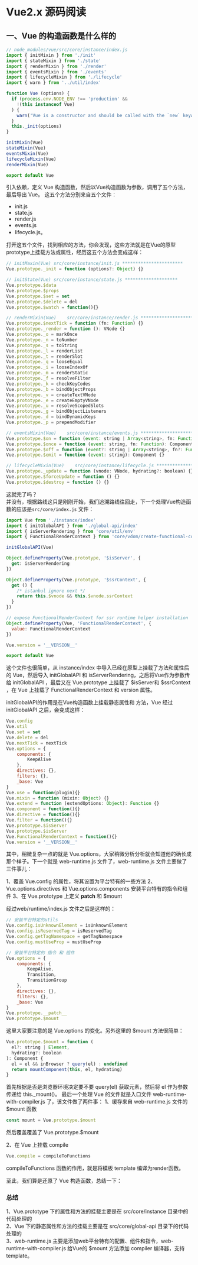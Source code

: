 # Vue2.x 源码阅读

## 一、Vue 的构造函数是什么样的

``` js
// node_modules/vue/src/core/instance/index.js
import { initMixin } from './init'
import { stateMixin } from './state'
import { renderMixin } from './render'
import { eventsMixin } from './events'
import { lifecycleMixin } from './lifecycle'
import { warn } from '../util/index'

function Vue (options) {
  if (process.env.NODE_ENV !== 'production' &&
    !(this instanceof Vue)
  ) {
    warn('Vue is a constructor and should be called with the `new` keyword')
  }
  this._init(options)
}

initMixin(Vue)
stateMixin(Vue)
eventsMixin(Vue)
lifecycleMixin(Vue)
renderMixin(Vue)

export default Vue

```

引入依赖，定义 Vue 构造函数，然后以Vue构造函数为参数，调用了五个方法，最后导出 Vue。
这五个方法分别来自五个文件：
- init.js 
- state.js 
- render.js
- events.js
- lifecycle.js。

打开这五个文件，找到相应的方法，你会发现，这些方法就是在Vue的原型prototype上挂载方法或属性，经历这五个方法会变成这样：
``` js  
// initMaxin(Vue) src/core/instance/init.js ***********************
Vue.prototype._init = function (options?: Object) {}

// initState(Vue) src/core/instance/state.js ********************
Vue.prototype.$data
Vue.prototype.$props
Vue.prototype.$set = set
Vue.prototype.$delete = del
Vue.prototype.$watch = function(){}

// renderMixin(Vue)    src/core/instance/render.js *****************************
Vue.prototype.$nextTick = function (fn: Function) {}
Vue.prototype._render = function (): VNode {}
Vue.prototype._o = markOnce
Vue.prototype._n = toNumber
Vue.prototype._s = toString
Vue.prototype._l = renderList
Vue.prototype._t = renderSlot
Vue.prototype._q = looseEqual
Vue.prototype._i = looseIndexOf
Vue.prototype._m = renderStatic
Vue.prototype._f = resolveFilter
Vue.prototype._k = checkKeyCodes
Vue.prototype._b = bindObjectProps
Vue.prototype._v = createTextVNode
Vue.prototype._e = createEmptyVNode
Vue.prototype._u = resolveScopedSlots
Vue.prototype._g = bindObjectListeners
Vue.prototype._d = bindDynamicKeys
Vue.prototype._p = prependModifier

// eventsMixin(Vue)    src/core/instance/events.js ***************************
Vue.prototype.$on = function (event: string | Array<string>, fn: Function): Component {}
Vue.prototype.$once = function (event: string, fn: Function): Component {}
Vue.prototype.$off = function (event?: string | Array<string>, fn?: Function): Component {}
Vue.prototype.$emit = function (event: string): Component {}

// lifecycleMixin(Vue)    src/core/instance/lifecycle.js *************************
Vue.prototype._update = function (vnode: VNode, hydrating?: boolean) {}
Vue.prototype.$forceUpdate = function () {}
Vue.prototype.$destroy = function () {}
```

这就完了吗？  
并没有，根据路线这只是刚刚开始，我们追溯路线往回走，下一个处理Vue构造函数的应该是`src/core/index.js` 文件：
``` js 
import Vue from './instance/index'
import { initGlobalAPI } from './global-api/index'
import { isServerRendering } from 'core/util/env'
import { FunctionalRenderContext } from 'core/vdom/create-functional-component'

initGlobalAPI(Vue)

Object.defineProperty(Vue.prototype, '$isServer', {
  get: isServerRendering
})

Object.defineProperty(Vue.prototype, '$ssrContext', {
  get () {
    /* istanbul ignore next */
    return this.$vnode && this.$vnode.ssrContext
  }
})

// expose FunctionalRenderContext for ssr runtime helper installation
Object.defineProperty(Vue, 'FunctionalRenderContext', {
  value: FunctionalRenderContext
})

Vue.version = '__VERSION__'

export default Vue
```

这个文件也很简单，从 instance/index 中导入已经在原型上挂载了方法和属性后的 Vue，然后导入 initGlobalAPI 和 isServerRendering，之后将Vue作为参数传给  initGlobalAPI ，最后又在 Vue.prototype 上挂载了 $isServer和 $ssrContext ，在 Vue 上挂载了 FunctionalRenderContext 和 version 属性。

initGlobalAPI的作用是在Vue构造函数上挂载静态属性和 方法，Vue 经过initGlobalAPI 之后，会变成这样：
``` js  
Vue.config
Vue.util
Vue.set = set
Vue.delete = del
Vue.nextTick = nextTick
Vue.options = {
    components: {
        KeepAlive
    },
    directives: {},
    filters: {},
    _base: Vue
}
Vue.use = function(plugin){}
Vue.mixin = function (mixin: Object) {}
Vue.extend = function (extendOptions: Object): Function {}
Vue.component = function(){}
Vue.directive = function(){}
Vue.filter = function(){}
Vue.prototype.$isServer
Vue.prototype.$isServer
Vue.FunctionalRenderContext = function(){}
Vue.version = '__VERSION__'
```

其中，稍微复杂一点的就是 Vue.options，大家稍微分析分析就会知道他的确长成那个样子。下一个就是 web-runtime.js 文件了，web-runtime.js 文件主要做了三件事儿：

1、覆盖 Vue.config 的属性，将其设置为平台特有的一些方法
2、Vue.options.directives 和 Vue.options.components 安装平台特有的指令和组件
3、在 Vue.prototype 上定义 __patch__ 和 $mount

经过web/runtime/index.js 文件之后是这样的：

``` js  
// 安装平台特定的utils
Vue.config.isUnknownElement = isUnknownElement
Vue.config.isReservedTag = isReservedTag
Vue.config.getTagNamespace = getTagNamespace
Vue.config.mustUseProp = mustUseProp

// 安装平台特定的 指令 和 组件
Vue.options = {
    components: {
        KeepAlive,
        Transition,
        TransitionGroup
    },
    directives: {},
    filters: {},
    _base: Vue
}
Vue.prototype.__patch__
Vue.prototype.$mount
```

这里大家要注意的是 Vue.options 的变化。另外这里的 $mount 方法很简单：
``` js  
Vue.prototype.$mount = function (
  el?: string | Element,
  hydrating?: boolean
): Component {
  el = el && inBrowser ? query(el) : undefined
  return mountComponent(this, el, hydrating)
}
```

首先根据是否是浏览器环境决定要不要 query(el) 获取元素，然后将 el 作为参数传递给 this._mount()。
最后一个处理 Vue 的文件就是入口文件 web-runtime-with-compiler.js 了，该文件做了两件事：
1、缓存来自 web-runtime.js 文件的 $mount 函数
``` js  
const mount = Vue.prototype.$mount
```
然后覆盖覆盖了 Vue.prototype.$mount

2、在 Vue 上挂载 compile

``` js  
Vue.compile = compileToFunctions
```
compileToFunctions 函数的作用，就是将模板 template 编译为render函数。


至此，我们算是还原了 Vue 构造函数，总结一下：

### 总结
1、Vue.prototype 下的属性和方法的挂载主要是在 src/core/instance 目录中的代码处理的   
2、Vue 下的静态属性和方法的挂载主要是在 src/core/global-api 目录下的代码处理的  
3、web-runtime.js 主要是添加web平台特有的配置、组件和指令，web-runtime-with-compiler.js 给Vue的 $mount 方法添加 compiler 编译器，支持 template。  

